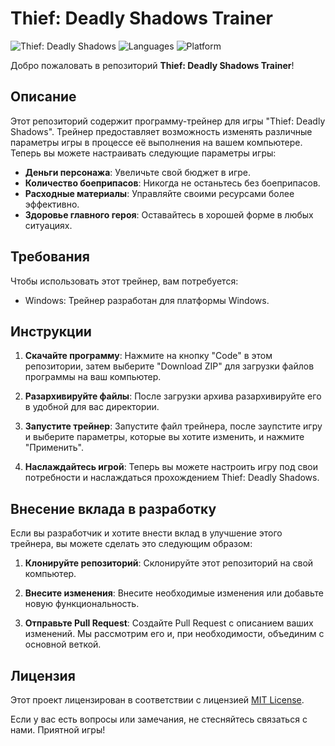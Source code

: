 # Thief: Deadly Shadows Trainer

![Thief: Deadly Shadows](https://img.shields.io/badge/Game-Thief%3A%20Deadly%20Shadows-green)
![Languages](https://img.shields.io/badge/Languages-C%2B%2B%2C%20C%23-blue)
![Platform](https://img.shields.io/badge/Platform-Windows-yellow)

Добро пожаловать в репозиторий **Thief: Deadly Shadows Trainer**!

## Описание

Этот репозиторий содержит программу-трейнер для игры "Thief: Deadly Shadows". Трейнер предоставляет возможность изменять различные параметры игры в процессе её выполнения на вашем компьютере. Теперь вы можете настраивать следующие параметры игры:

- **Деньги персонажа**: Увеличьте свой бюджет в игре.
- **Количество боеприпасов**: Никогда не останьтесь без боеприпасов.
- **Расходные материалы**: Управляйте своими ресурсами более эффективно.
- **Здоровье главного героя**: Оставайтесь в хорошей форме в любых ситуациях.

## Требования

Чтобы использовать этот трейнер, вам потребуется:

- Windows: Трейнер разработан для платформы Windows.

## Инструкции

1. **Скачайте программу**: Нажмите на кнопку "Code" в этом репозитории, затем выберите "Download ZIP" для загрузки файлов программы на ваш компьютер.

2. **Разархивируйте файлы**: После загрузки архива разархивируйте его в удобной для вас директории.

3. **Запустите трейнер**: Запустите файл трейнера, после заупстите игру и выберите параметры, которые вы хотите изменить, и нажмите "Применить".

4. **Наслаждайтесь игрой**: Теперь вы можете настроить игру под свои потребности и наслаждаться прохождением Thief: Deadly Shadows.

## Внесение вклада в разработку

Если вы разработчик и хотите внести вклад в улучшение этого трейнера, вы можете сделать это следующим образом:

1. **Клонируйте репозиторий**: Склонируйте этот репозиторий на свой компьютер.

2. **Внесите изменения**: Внесите необходимые изменения или добавьте новую функциональность.

3. **Отправьте Pull Request**: Создайте Pull Request с описанием ваших изменений. Мы рассмотрим его и, при необходимости, объединим с основной веткой.

## Лицензия

Этот проект лицензирован в соответствии с лицензией [MIT License](LICENSE).

Если у вас есть вопросы или замечания, не стесняйтесь связаться с нами. Приятной игры!
